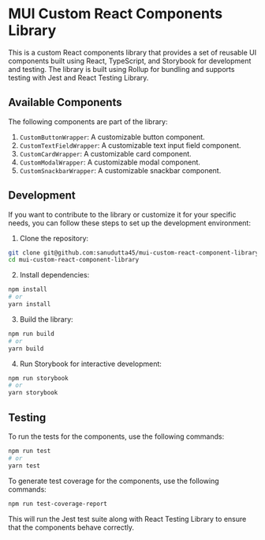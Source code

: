 # MUI Custom React Components Library

This is a custom React components library that provides a set of reusable UI components built using React, TypeScript, and Storybook for development and testing. The library is built using Rollup for bundling and supports testing with Jest and React Testing Library.

## Available Components

The following components are part of the library:

1. `CustomButtonWrapper`: A customizable button component.
2. `CustomTextFieldWrapper`: A customizable text input field component.
3. `CustomCardWrapper`: A customizable card component.
4. `CustomModalWrapper`: A customizable modal component.
5. `CustomSnackbarWrapper`: A customizable snackbar component.

## Development

If you want to contribute to the library or customize it for your specific needs, you can follow these steps to set up the development environment:

1. Clone the repository:

```bash
git clone git@github.com:sanudutta45/mui-custom-react-component-library.git
cd mui-custom-react-component-library
```

2. Install dependencies:

```bash
npm install
# or
yarn install
```

3. Build the library:

```bash
npm run build
# or
yarn build
```

4. Run Storybook for interactive development:

```bash
npm run storybook
# or
yarn storybook
```

## Testing

To run the tests for the components, use the following commands:

```bash
npm run test
# or
yarn test
```

To generate test coverage for the components, use the following commands:

```bash
npm run test-coverage-report
```

This will run the Jest test suite along with React Testing Library to ensure that the components behave correctly.
